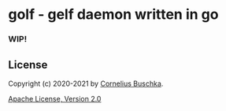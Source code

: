 # golf - gelf daemon written in go

### WIP!

## License
Copyright (c) 2020-2021 by [Cornelius Buschka](https://github.com/cbuschka).

[Apache License, Version 2.0](./license.txt)
